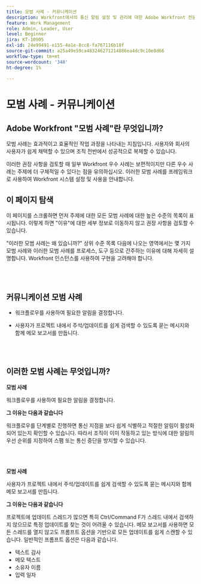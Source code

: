 ```yaml
---
title: 모범 사례 - 커뮤니케이션
description: Workfront에서의 통신 알림 설정 및 관리에 대한 Adobe Workfront 전문가의 모범 사례 권장 사항을 살펴보십시오.
feature: Work Management
role: Admin, Leader, User
level: Beginner
jira: KT-10905
exl-id: 24e99491-e155-4a1e-8cc8-fa767116b18f
source-git-commit: a25a49e59ca483246271214886ea4dc9c10e8d66
workflow-type: tm+mt
source-wordcount: '348'
ht-degree: 1%

---
```


# 모범 사례 - 커뮤니케이션

## Adobe Workfront &quot;모범 사례&quot;란 무엇입니까?

모범 사례는 효과적이고 효율적인 작업 과정을 나타내는 지침입니다. 사용자와 회사의 사용자가 쉽게 채택할 수 있으며 조직 전반에서 성공적으로 복제할 수 있습니다.

이러한 권장 사항을 검토할 때 일부 Workfront 우수 사례는 보편적이지만 다른 우수 사례는 주제에 더 구체적일 수 있다는 점을 유의하십시오. 이러한 모범 사례를 프레임워크로 사용하여 Workfront 시스템 설정 및 사용을 안내합니다.

## 이 페이지 탐색

이 페이지를 스크롤하면 먼저 주제에 대한 모든 모범 사례에 대한 높은 수준의 목록이 표시됩니다. 이렇게 하면 &quot;이유&quot;에 대한 세부 정보로 이동하지 않고 권장 사항을 검토할 수 있습니다.

&quot;이러한 모범 사례는 왜 있습니까?&quot; 상위 수준 목록 다음에 나오는 영역에서는 몇 가지 모범 사례와 이러한 모범 사례를 프로세스, 도구 등으로 간주하는 이유에 대해 자세히 설명합니다. Workfront 인스턴스를 사용하여 구현을 고려해야 합니다.

</br>
</br>

## 커뮤니케이션 모범 사례

* 워크플로우를 사용하여 필요한 알림을 결정합니다.

* 사용자가 프로젝트 내에서 주석/업데이트를 쉽게 검색할 수 있도록 묻는 메시지와 함께 메모 보고서를 만듭니다.

</br>
</br>

## 이러한 모범 사례는 무엇입니까?

**모범 사례**

워크플로우를 사용하여 필요한 알림을 결정합니다.

**그 이유는 다음과 같습니다**

워크플로우를 단계별로 진행하면 통신 지점을 보다 쉽게 식별하고 적절한 알림이 활성화되어 있는지 확인할 수 있습니다. 따라서 조직이 이미 작동하고 있는 방식에 대한 알림의 우선 순위를 지정하여 스팸 또는 통신 중단을 방지할 수 있습니다.

</br>
</br>


**모범 사례**

사용자가 프로젝트 내에서 주석/업데이트를 쉽게 검색할 수 있도록 묻는 메시지와 함께 메모 보고서를 만듭니다.



**그 이유는 다음과 같습니다**

프로젝트에 업데이트 스레드가 많으면 특히 Ctrl/Command F가 스레드 내에서 검색하지 않으므로 특정 업데이트를 찾는 것이 어려울 수 있습니다. 메모 보고서를 사용하면 모든 스레드를 열지 않고도 프롬프트 옵션을 기반으로 모든 업데이트를 쉽게 스캔할 수 있습니다. 일반적인 프롬프트 옵션은 다음과 같습니다.

* 텍스트 감사
* 메모 텍스트
* 소유자 이름
* 입력 일자
